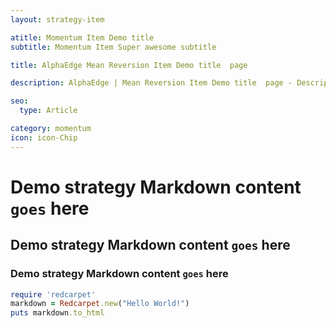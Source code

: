 ```yaml
---
layout: strategy-item

atitle: Momentum Item Demo title 
subtitle: Momentum Item Super awesome subtitle

title: AlphaEdge Mean Reversion Item Demo title  page

description: AlphaEdge | Mean Reversion Item Demo title  page - Description 160-260 chars

seo:
  type: Article

category: momentum
icon: icon-Chip
---
```


# Demo strategy Markdown content `goes` here
## Demo strategy Markdown content `goes` here
### Demo strategy Markdown content `goes` here

```ruby
require 'redcarpet'
markdown = Redcarpet.new("Hello World!")
puts markdown.to_html
```